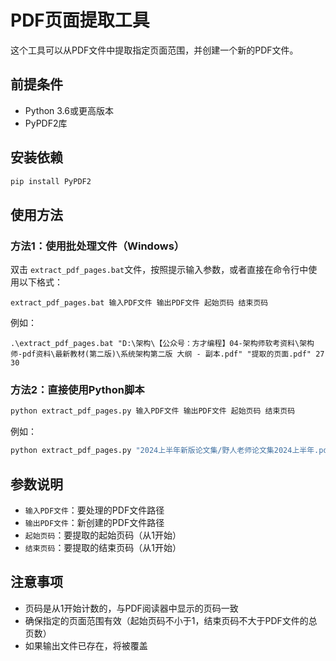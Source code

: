 # PDF页面提取工具

这个工具可以从PDF文件中提取指定页面范围，并创建一个新的PDF文件。

## 前提条件

- Python 3.6或更高版本
- PyPDF2库

## 安装依赖

```bash
pip install PyPDF2
```

## 使用方法

### 方法1：使用批处理文件（Windows）

双击 `extract_pdf_pages.bat`文件，按照提示输入参数，或者直接在命令行中使用以下格式：

```
extract_pdf_pages.bat 输入PDF文件 输出PDF文件 起始页码 结束页码
```

例如：

```
.\extract_pdf_pages.bat "D:\架构\【公众号：方才编程】04-架构师软考资料\架构师-pdf资料\最新教材(第二版)\系统架构第二版 大纲 - 副本.pdf" "提取的页面.pdf" 27 30
```

### 方法2：直接使用Python脚本

```bash
python extract_pdf_pages.py 输入PDF文件 输出PDF文件 起始页码 结束页码
```

例如：

```bash
python extract_pdf_pages.py "2024上半年新版论文集/野人老师论文集2024上半年.pdf" "提取的页面.pdf" 27 30
```

## 参数说明

- `输入PDF文件`：要处理的PDF文件路径
- `输出PDF文件`：新创建的PDF文件路径
- `起始页码`：要提取的起始页码（从1开始）
- `结束页码`：要提取的结束页码（从1开始）

## 注意事项

- 页码是从1开始计数的，与PDF阅读器中显示的页码一致
- 确保指定的页面范围有效（起始页码不小于1，结束页码不大于PDF文件的总页数）
- 如果输出文件已存在，将被覆盖
